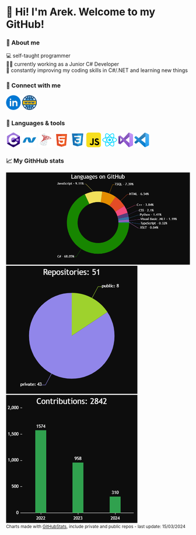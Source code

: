 # 👋 Hi! I'm Arek. Welcome to my GitHub!

### 🌌 About me

💻 self-taught programmer\
🕵️‍♂️ currently working as a Junior C# Developer\
🧠 constantly improving my coding skills in C#/.NET and learning new things

### 🔭 Connect with me

<a href="https://www.linkedin.com/in/arekjg/" target="_blank"><img src="./img/i-li.svg" height="40" alt="linkedin"/></a>
<a href="https://arekjg.github.io/" target="_blank"><img src="./img/i-www.svg" height="40" alt="www"/></a>

### 🎯 Languages & tools

<div>
<img src="./img/i-cs.svg" height="40" alt="cs"/>
<img src="./img/i-dotnet.svg" height="40" alt="dotnet"/>
<img src="./img/i-mssql.svg" height="40" alt="mssql"/>
<img src="./img/i-html.svg" height="40" alt="html"/>
<img src="./img/i-css.svg" height="40" alt="css"/>
<img src="./img/i-js.svg" height="40" alt="js"/>
<img src="./img/i-react.svg" height="40" alt="react"/>
<img src="./img/i-vs.svg" height="40" alt="vs"/>
<img src="./img/i-vscode.svg" height="40" alt="vscode"/>
</div>

### 📈 My GithHub stats

![Programming Languages](/img/LanguagesChart.png)\
![Repositories](/img/ReposChart.png)
![Contributions](/img/ContributionsChart.png)\
<sup>Charts made with [GitHubStats](https://github.com/arekjg/GitHubStats), include private and public repos - last update: 15/03/2024</sup>
